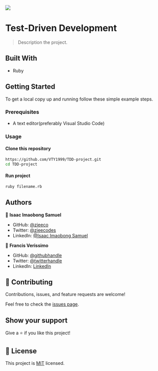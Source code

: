 ![](https://img.shields.io/badge/Microverse-blueviolet)

# Test-Driven Development

> Description the project.

## Built With

- Ruby

## Getting Started

To get a local copy up and running follow these simple example steps.

### Prerequisites

- A text editor(preferably Visual Studio Code)

### Usage

#### Clone this repository

```bash
https://github.com/VTY1999/TDD-project.git
cd TDD-project

```

#### Run project

```bash
ruby filename.rb
```

## Authors

👤 **Isaac Imaobong Samuel**

- GitHub: [@zieeco](https://github.com/zieeco)
- Twitter: [@zieecodes](https://twitter.com/zieecodes)
- LinkedIn: [@Isaac Imaobong Samuel](https://www.linkedin.com/in/isaac-imaobong-samuel/)

👤 **Francis Verissimo**

- GitHub: [@githubhandle](https://github.com/VTY1999)
- Twitter: [@twitterhandle](https://twitter.com/verissimoty?s=09)
- LinkedIn: [LinkedIn](https://www.linkedin.com/in/francis-o-verissimo/)

## 🤝 Contributing

Contributions, issues, and feature requests are welcome!

Feel free to check the [issues page](../../issues).

## Show your support

Give a ⭐️ if you like this project!

## 📝 License

This project is [MIT](https://opensource.org/licenses/MIT) licensed.
